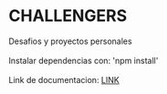 # CHALLENGERS
Desafios y proyectos personales <br><br>
Instalar dependencias con: 'npm install' <br><br>
Link de documentacion: <a href='https://documenter.getpostman.com/view/21713862/2s83f5ktiB' target='_blank'>LINK</a>
